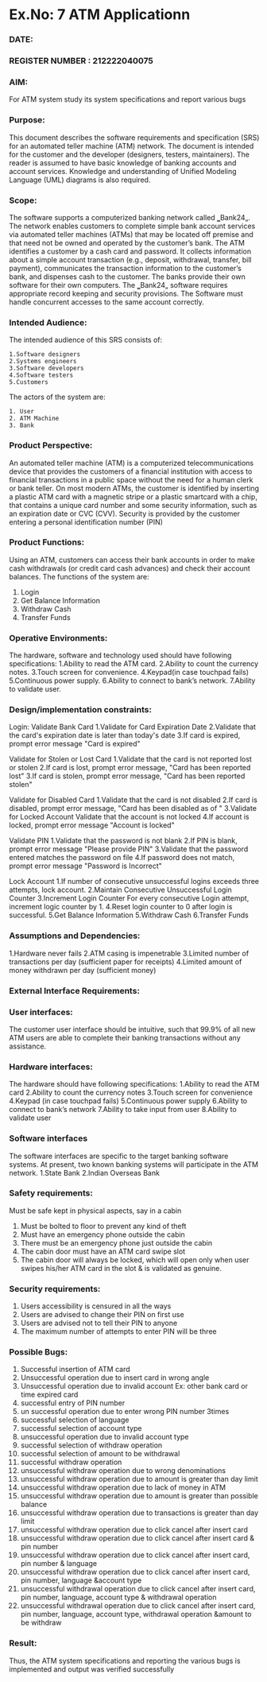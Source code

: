 # Ex.No: 7  ATM Applicationn
### DATE:                                                                            
### REGISTER NUMBER : 212222040075
### AIM: 

For ATM system study its system specifications and report various bugs

### Purpose:
    
This document describes the software requirements and specification (SRS) for an automated teller machine (ATM) network. The document is intended for the customer and the developer (designers, testers, maintainers). The reader is assumed to have basic knowledge of banking accounts and account services. Knowledge and understanding of Unified Modeling Language (UML) diagrams is also required.

### Scope:
The software supports a computerized banking network called ‗Bank24„. The network enables customers to complete simple bank account services via automated teller machines (ATMs) that may be located off premise and that need not be owned and operated by the customer’s bank. The ATM identifies a customer by a cash card and password. It collects information about a simple account transaction (e.g., deposit, withdrawal, transfer, bill payment), communicates the transaction information to the customer’s bank, and dispenses cash to the customer. The banks provide their own software for their own computers. The ‗Bank24„ software requires appropriate record keeping and security provisions. The Software must handle concurrent accesses to the same account correctly.

### Intended Audience:
The intended audience of this SRS consists of: 
    
    1.Software designers 
    2.Systems engineers 
    3.Software developers 
    4.Software testers 
    5.Customers 

The actors of the system are: 
    
    1. User 
    2. ATM Machine 
    3. Bank

### Product Perspective:
  An automated teller machine (ATM) is a computerized telecommunications device that provides the customers of a financial institution with access to financial transactions in a public space without the need for a human clerk or bank teller. On most modern ATMs, the customer is identified by inserting a plastic ATM card with a magnetic stripe or a plastic smartcard with a chip, that contains a unique card number and some security information, such as an expiration date or CVC (CVV). Security is provided by the customer entering a personal identification number (PIN)

### Product Functions:
  Using an ATM, customers can access their bank accounts in order to make cash withdrawals (or credit card cash advances) and check their account balances. The functions of the system are: 
  1. Login 
  2. Get Balance Information 
  3. Withdraw Cash 
  4. Transfer Funds

### Operative Environments:
  
The hardware, software and technology used should have following specifications: 
  1.Ability to read the ATM card. 
  2.Ability to count the currency notes. 
  3.Touch screen for convenience. 
  4.Keypad(in case touchpad fails) 
  5.Continuous power supply. 
  6.Ability to connect to bank’s network. 
  7.Ability to validate user.

### Design/implementation constraints: 

Login: 
Validate Bank Card 
  1.Validate for Card Expiration Date 
  2.Validate that the card's expiration date is later than today's date 
  3.If card is expired, prompt error message "Card is expired" 

Validate for Stolen or Lost Card 
  1.Validate that the card is not reported lost or stolen 
  2.If card is lost, prompt error message, "Card has been reported lost" 
  3.If card is stolen, prompt error message, "Card has been reported stolen" 

Validate for Disabled Card 
  1.Validate that the card is not disabled 
  2.If card is disabled, prompt error message, "Card has been disabled as of <expiration date>" 
  3.Validate for Locked Account Validate that the account is not locked 
  4.If account is locked, prompt error message "Account is locked" 

Validate PIN 
  1.Validate that the password is not blank 
  2.If PIN is blank, prompt error message "Please provide PIN" 
  3.Validate that the password entered matches the password on file 
  4.If password does not match, prompt error message "Password is Incorrect" 

Lock Account 
  1.If number of consecutive unsuccessful logins exceeds three attempts, lock account. 
  2.Maintain Consecutive Unsuccessful Login Counter 
  3.Increment Login Counter For every consecutive Login attempt, increment logic counter by 1. 
  4.Reset login counter to 0 after login is successful. 
  5.Get Balance Information 
  5.Withdraw Cash 
  6.Transfer Funds

### Assumptions and Dependencies: 

  1.Hardware never fails 
  2.ATM casing is impenetrable 
  3.Limited number of transactions per day (sufficient paper for receipts) 
  4.Limited amount of money withdrawn per day (sufficient money) 

### External Interface Requirements:

### User interfaces: 
The customer user interface should be intuitive, such that 99.9% of all new ATM users are able to complete their banking transactions without any assistance. 

### Hardware interfaces: 
The hardware should have following specifications: 
  1.Ability to read the ATM card 
  2.Ability to count the currency notes 
  3.Touch screen for convenience 
  4.Keypad (in case touchpad fails) 
  5.Continuous power supply 
  6.Ability to connect to bank’s network 
  7.Ability to take input from user 
  8.Ability to validate user 

### Software interfaces 
The software interfaces are specific to the target banking software systems. At present, two known banking systems will participate in the ATM network. 
  1.State Bank 
  2.Indian Overseas Bank 

### Safety requirements: 
Must be safe kept in physical aspects, say in a cabin 
  1. Must be bolted to floor to prevent any kind of theft 
  2. Must have an emergency phone outside the cabin 
  3. There must be an emergency phone just outside the cabin 
  4. The cabin door must have an ATM card swipe slot 
  5. The cabin door will always be locked, which will open only when user swipes his/her ATM card in the slot & is validated as genuine.

### Security requirements: 
  1. Users accessibility is censured in all the ways 
  2. Users are advised to change their PIN on first use 
  3. Users are advised not to tell their PIN to anyone 
  4. The maximum number of attempts to enter PIN will be three

### Possible Bugs:

1. Successful insertion of ATM card
2. Unsuccessful operation due to insert card in wrong angle
3. Unsuccessful operation due to invalid account Ex: other bank card or time expired card
4. successful entry of PIN number
5. un successful operation due to enter wrong PIN number 3times
6. successful selection of language
7. successful selection of account type
8. unsuccessful operation due to invalid account type
9. successful selection of withdraw operation
10. successful selection of amount to be withdrawal
11. successful withdraw operation
12. unsuccessful withdraw operation due to wrong denominations 
13. unsuccessful withdraw operation due to amount is greater than day limit 
14. unsuccessful withdraw operation due to lack of money in ATM 
15. unsuccessful withdraw operation due to amount is greater than possible balance 
16. unsuccessful withdraw operation due to transactions is greater than day limit 
17. unsuccessful withdraw operation due to click cancel after insert card 
18. unsuccessful withdraw operation due to click cancel after insert card & pin number 
19. unsuccessful withdraw operation due to click cancel after insert card, pin number & language 
20. unsuccessful withdraw operation due to click cancel after insert card, pin number, language 
&account type 
21. unsuccessful withdrawal operation due to click cancel after insert card, pin number, language, 
account type & withdrawal operation 
22. unsuccessful withdrawal operation due to click cancel after insert card, pin number, language, 
account type, withdrawal operation &amount to be withdraw

### Result:
Thus, the ATM system specifications and reporting the various bugs is implemented and output was verified successfully

